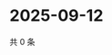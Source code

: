# 2025-09-12

共 0 条

<!-- BEGIN ZHIHUVIDEO -->
<!-- 最后更新时间 Fri Sep 12 2025 13:11:15 GMT+0800 (China Standard Time) -->

<!-- END ZHIHUVIDEO -->
